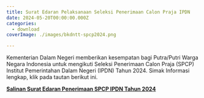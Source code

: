 ```yaml
---
title: Surat Edaran Pelaksanaan Seleksi Penerimaan Calon Praja IPDN
date: 2024-05-20T00:00:00.000Z
categories:
  - download
coverImage: ./images/bkdntt-spcp2024.png

---
```


Kementerian Dalam Negeri memberikan kesempatan bagi Putra/Putri Warga Negara Indonesia untuk mengikuti Seleksi Penerimaan Calon Praja (SPCP) Institut Pemerintahan Dalam Negeri (IPDN) Tahun 2024. Simak Informasi lengkap, klik pada tautan berikut ini.

**[Salinan Surat Edaran Penerimaan SPCP IPDN Tahun 2024](https://bkd.nttprov.go.id/web/wp-content/uploads/2024/05/Salinan-Surat-Edaran-Penerimaan-SPCP-IPDN-Tahun-2024.pdf)**
